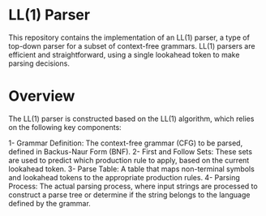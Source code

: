 # LL(1) Parser
This repository contains the implementation of an LL(1) parser, a type of top-down parser for a subset of context-free grammars. LL(1) parsers are efficient and straightforward, using a single lookahead token to make parsing decisions.

# Overview
The LL(1) parser is constructed based on the LL(1) algorithm, which relies on the following key components:

1- Grammar Definition: The context-free grammar (CFG) to be parsed, defined in Backus-Naur Form (BNF).
2- First and Follow Sets: These sets are used to predict which production rule to apply, based on the current lookahead token.
3- Parse Table: A table that maps non-terminal symbols and lookahead tokens to the appropriate production rules.
4- Parsing Process: The actual parsing process, where input strings are processed to construct a parse tree or determine if the string belongs to the language defined by the grammar.
